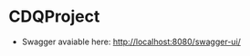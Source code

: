 # CDQProject

- Swagger avaiable here: 
 [http://localhost:8080/swagger-ui/](http://localhost:8080/swagger-ui/index.html?configUrl=/api-docs/swagger-config#/)
